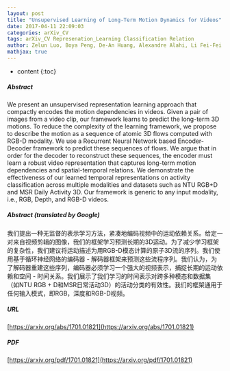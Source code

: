 ```yaml
---
layout: post
title: "Unsupervised Learning of Long-Term Motion Dynamics for Videos"
date: 2017-04-11 22:09:03
categories: arXiv_CV
tags: arXiv_CV Represenation_Learning Classification Relation
author: Zelun Luo, Boya Peng, De-An Huang, Alexandre Alahi, Li Fei-Fei
mathjax: true
---
```


* content
{:toc}

##### Abstract
We present an unsupervised representation learning approach that compactly encodes the motion dependencies in videos. Given a pair of images from a video clip, our framework learns to predict the long-term 3D motions. To reduce the complexity of the learning framework, we propose to describe the motion as a sequence of atomic 3D flows computed with RGB-D modality. We use a Recurrent Neural Network based Encoder-Decoder framework to predict these sequences of flows. We argue that in order for the decoder to reconstruct these sequences, the encoder must learn a robust video representation that captures long-term motion dependencies and spatial-temporal relations. We demonstrate the effectiveness of our learned temporal representations on activity classification across multiple modalities and datasets such as NTU RGB+D and MSR Daily Activity 3D. Our framework is generic to any input modality, i.e., RGB, Depth, and RGB-D videos.

##### Abstract (translated by Google)
我们提出一种无监督的表示学习方法，紧凑地编码视频中的运动依赖关系。给定一对来自视频剪辑的图像，我们的框架学习预测长期的3D运动。为了减少学习框架的复杂性，我们建议将运动描述为用RGB-D模态计算的原子3D流的序列。我们使用基于循环神经网络的编码器 - 解码器框架来预测这些流程序列。我们认为，为了解码器重建这些序列，编码器必须学习一个强大的视频表示，捕捉长期的运动依赖和空间 - 时间关系。我们展示了我们学习的时间表示对跨多种模态和数据集（如NTU RGB + D和MSR日常活动3D）的活动分类的有效性。我们的框架通用于任何输入模式，即RGB，深度和RGB-D视频。

##### URL
[https://arxiv.org/abs/1701.01821](https://arxiv.org/abs/1701.01821)

##### PDF
[https://arxiv.org/pdf/1701.01821](https://arxiv.org/pdf/1701.01821)

